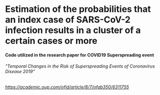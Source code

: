 # Estimation of the probabilities that an index case of SARS-CoV-2 infection results in a cluster of a certain cases or more

#### Code utilized in the research paper for COVID19 Superspreading event

###### "Temporal Changes in the Risk of Superspreading Events of Coronavirus Disease 2019"
###### https://academic.oup.com/ofid/article/8/7/ofab350/6311755

